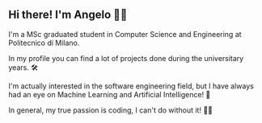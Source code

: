 ## Hi there! I'm Angelo 🚀👋

I'm a MSc graduated student in Computer Science and Engineering at Politecnico di Milano.

In my profile you can find a lot of projects done during the universitary years. 🛠️

I'm actually interested in the software engineering field, but I have always had an eye on Machine Learning and Artificial Intelligence! 🤖

In general, my true passion is coding, I can't do without it! 👨‍💻
